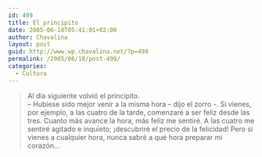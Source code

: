 ```yaml
---
id: 499
title: El principito
date: 2005-06-18T05:41:01+02:00
author: Chavalina
layout: post
guid: http://www.wp.chavalina.net/?p=499
permalink: /2005/06/18/post-499/
categories:
  - Cultura
---
```

> Al día siguiente volvió el principito.  
> &#8211; Hubiese sido mejor venir a la misma hora &#8211; dijo el zorro -. Si vienes, por ejemplo, a las cuatro de la tarde, comenzaré a ser feliz desde las tres. Cuanto más avance la hora, más feliz me sentiré. A las cuatro me sentiré agitado e inquieto; &iexcl;descubriré el precio de la felicidad! Pero si vienes a cualquier hora, nunca sabré a qué hora preparar mi corazón…